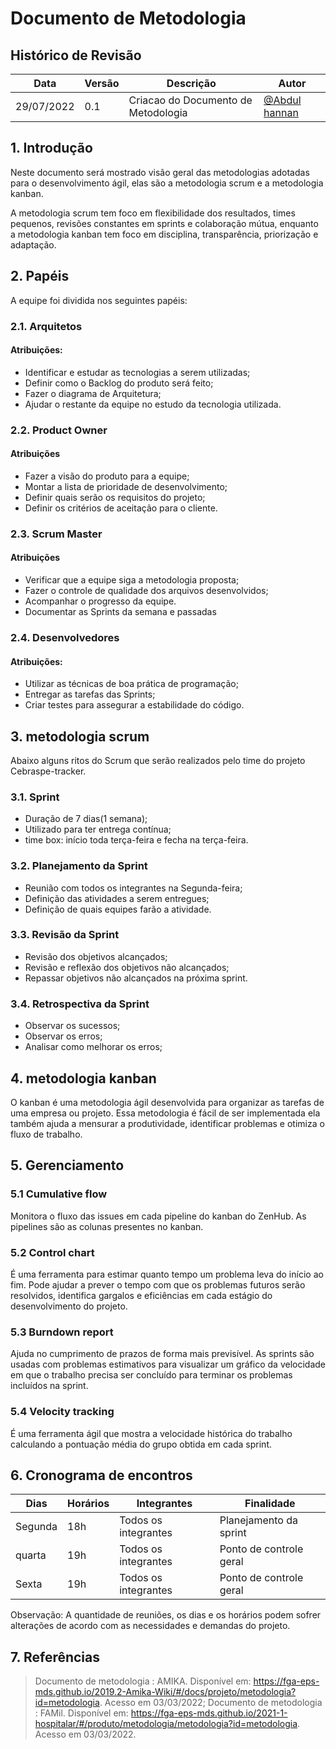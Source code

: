 # Documento de Metodologia

## Histórico de Revisão

| Data       | Versão | Descrição   | Autor     |
| ---------- | ------ | ----------- | --------- |
| 29/07/2022 | 0.1    | Criacao do Documento de Metodologia| [@Abdul hannan](https://github.com/hannanhunny01)|




## 1. Introdução

Neste documento será mostrado visão geral das metodologias adotadas para o desenvolvimento ágil, elas são a metodologia scrum e a metodologia kanban.

A metodologia scrum tem foco em flexibilidade dos resultados, times pequenos, revisões constantes em sprints e colaboração mútua, enquanto a metodologia kanban tem foco em disciplina, transparência, priorização e adaptação.


## 2. Papéis

A equipe foi dividida nos seguintes papéis:

### 2.1. Arquitetos

#### Atribuições:

- Identificar e estudar as tecnologias a serem utilizadas;
- Definir como o Backlog do produto será feito;
- Fazer o diagrama de Arquitetura;
- Ajudar o restante da equipe no estudo da tecnologia utilizada.

### 2.2. Product Owner

#### Atribuições

- Fazer a visão do produto para a equipe;
- Montar a lista de prioridade de desenvolvimento;
- Definir quais serão os requisitos do projeto;
- Definir os critérios de aceitação para o cliente.

### 2.3. Scrum Master

#### Atribuições

- Verificar que a equipe siga a metodologia proposta;
- Fazer o controle de qualidade dos arquivos desenvolvidos;
- Acompanhar o progresso da equipe.
- Documentar as Sprints da semana e passadas

### 2.4. Desenvolvedores

#### Atribuições:

- Utilizar as técnicas de boa prática de programação;
- Entregar as tarefas das Sprints;
- Criar testes para assegurar a estabilidade do código.

## 3. metodologia scrum

Abaixo alguns ritos do Scrum que serão realizados pelo time do projeto Cebraspe-tracker.

### 3.1. Sprint

- Duração de 7 dias(1 semana);
- Utilizado para ter entrega contínua;
- time box: início toda terça-feira e fecha na terça-feira.

### 3.2. Planejamento da Sprint

- Reunião com todos os integrantes na Segunda-feira;
- Definição das atividades a serem entregues;
- Definição de quais equipes farão a atividade.

### 3.3. Revisão da Sprint

- Revisão dos objetivos alcançados;
- Revisão e reflexão dos objetivos não alcançados;
- Repassar objetivos não alcançados na próxima sprint.

### 3.4. Retrospectiva da Sprint

- Observar os sucessos;
- Observar os erros;
- Analisar como melhorar os erros;

## 4. metodologia kanban
O kanban é uma metodologia ágil desenvolvida para organizar as tarefas de uma empresa ou projeto. Essa metodologia é fácil de ser implementada ela também ajuda a mensurar a produtividade, identificar problemas e otimiza o fluxo de trabalho. 

## 5. Gerenciamento
### 5.1 Cumulative flow

Monitora o fluxo das issues em cada pipeline do kanban do ZenHub. As pipelines são as colunas presentes no kanban. 

### 5.2 Control chart

É uma ferramenta para estimar quanto tempo um problema leva do início ao fim. Pode ajudar a prever o tempo com que os problemas futuros serão resolvidos, identifica gargalos e eficiências em cada estágio do desenvolvimento do projeto.   

### 5.3 Burndown report

Ajuda no cumprimento de prazos de forma mais previsível. As sprints são usadas com problemas estimativos para visualizar um gráfico da velocidade em que o trabalho precisa ser concluído para terminar os problemas incluídos na sprint.  

### 5.4 Velocity tracking

É uma ferramenta ágil que mostra a velocidade histórica do trabalho calculando a pontuação média do grupo obtida em cada sprint.  

## 6. Cronograma de encontros

| Dias | Horários | Integrantes | Finalidade |
|------|----------|-------------|------------|
| Segunda |  18h | Todos os integrantes | Planejamento da sprint |
| quarta |  19h | Todos os integrantes | Ponto de controle geral |
| Sexta | 19h | Todos os integrantes|Ponto de controle geral  | 


Observação: A quantidade de reuniões, os dias e os horários podem sofrer alterações de acordo com as necessidades e demandas do projeto.

## 7. Referências

> Documento de metodologia : AMIKA. Disponível em: https://fga-eps-mds.github.io/2019.2-Amika-Wiki/#/docs/projeto/metodologia?id=metodologia. Acesso em 03/03/2022;
> Documento de metodologia : FAMil. Disponível em: https://fga-eps-mds.github.io/2021-1-hospitalar/#/produto/metodologia/metodologia?id=metodologia. Acesso em 03/03/2022.
